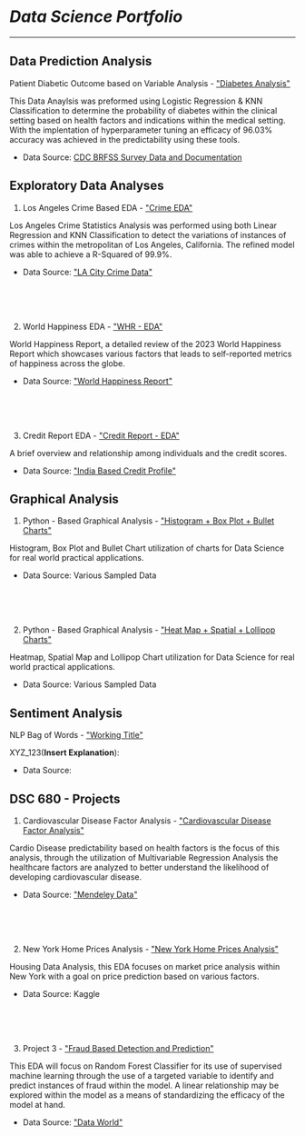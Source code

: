 # _Data Science Portfolio_

___


## **Data Prediction Analysis**

Patient Diabetic Outcome based on Variable Analysis - ["Diabetes Analysis"](https://github.com/CarlosCano1/Diabetes_Analysis/)

This Data Anaylsis was preformed using Logistic Regression & KNN Classification to determine the probability of diabetes within the clinical setting based on health factors and indications within the medical setting. With the implentation of hyperparameter tuning an efficacy of 96.03% accuracy was achieved in the predictability using these tools.

* Data Source: [CDC BRFSS Survey Data and Documentation](https://www.cdc.gov/brfss/annual_data/annual_data.htm)



##
##





## **Exploratory Data Analyses**

1. Los Angeles Crime Based EDA - ["Crime EDA"](https://github.com/CarlosCano1/Crime_EDA)


Los Angeles Crime Statistics Analysis was performed using both Linear Regression and KNN Classification to detect the variations of instances of crimes within the metropolitan of Los Angeles, California. The refined model was able to achieve a R-Squared of 99.9%.


* Data Source: ["LA City Crime Data"](https://data.lacity.org/Public-Safety/Crime-Data-from-2020-to-Present/2nrs-mtv8/data_preview)



<br />
<br />
<br />


2. World Happiness EDA - ["WHR - EDA"](https://github.com/CarlosCano1/2023-World_Happiness_Report)


World Happiness Report, a detailed review of the 2023 World Happiness Report which showcases various factors that leads to self-reported metrics of happiness across the globe.

* Data Source: ["World Happiness Report"](https://worldhappiness.report/data/)





<br />
<br />
<br />


3. Credit Report EDA - ["Credit Report - EDA"](https://github.com/CarlosCano1/Credit_Report_EDA)

A brief overview and relationship among individuals and the credit scores.

* Data Source: ["India Based Credit Profile"](https://www.kaggle.com/datasets/yashkmd/credit-profile-two-wheeler-loan-dataset)

##
##  





## **Graphical Analysis**


1. Python - Based Graphical Analysis - ["Histogram + Box Plot + Bullet Charts"](https://github.com/CarlosCano1/Python-Graphical_Analysis-1)

Histogram, Box Plot and Bullet Chart utilization of charts for Data Science for real world practical applications. 


* Data Source: Various Sampled Data


<br />
<br />
<br />


2. Python - Based Graphical Analysis - ["Heat Map + Spatial + Lollipop Charts"](https://github.com/CarlosCano1/Python-Graphical_Analysis-2)

Heatmap, Spatial Map and Lollipop Chart utilization for Data Science for real world practical applications. 

* Data Source: Various Sampled Data


##
## 





## **Sentiment Analysis**


NLP Bag of Words - ["Working Title"](https://github.com/CarlosCano1/Bag_of_Words)


XYZ_123(**Insert Explanation**):


* Data Source:
##
## 




## **DSC 680 - Projects**


1. Cardiovascular Disease Factor Analysis - ["Cardiovascular Disease Factor Analysis"](https://github.com/CarlosCano1/Cardiovascular-Disease-Factor-Analysis)

Cardio Disease predictability based on health factors is the focus of this analysis, through the utilization of Multivariable Regression Analysis the healthcare factors are analyzed to better understand the likelihood of developing cardiovascular disease.


* Data Source: ["Mendeley Data"](https://data.mendeley.com/datasets/dzz48mvjht/1)


<br />
<br />
<br />


2. New York Home Prices Analysis - ["New York Home Prices Analysis"](https://github.com/CarlosCano1/New-York-Home-Price-Analysis)

Housing Data Analysis, this EDA focuses on market price analysis within New York with a goal on price prediction based on various factors.

* Data Source: Kaggle

<br />
<br />
<br />


3. Project 3 - ["Fraud Based Detection and Prediction"](https://github.com/CarlosCano1/Fraud-Based-Detection-and-Prediction)

This EDA will focus on Random Forest Classifier for its use of supervised machine learning
through the use of a targeted variable to identify and predict instances of fraud within the model. A linear
relationship may be explored within the model as a means of standardizing the efficacy of the model at
hand.

* Data Source: ["Data World"](https://data.world/raghu543/credit-card-fraud-data)
##
## 
